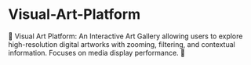 # Visual-Art-Platform
🎨 Visual Art Platform: An Interactive Art Gallery allowing users to explore high-resolution digital artworks with zooming, filtering, and contextual information. Focuses on media display performance. 🎨
